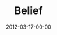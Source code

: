 ---
layout: message
category: message
series: "Game Changers"
title: "Belief "
date: 2012-03-17-00-00
message_id: 718
audio: "http://s3.amazonaws.com/crossroads-media/messages/audio/gamechangers_02.mp3"
audio-duration: "55:15"
program: "http://s3.amazonaws.com/crossroads-media/documents/03_17-18_12Program.pdf"
description: "Today we're talking about how Game Changers believe in something bigger than themselves."
video: "http://s3.amazonaws.com/crossroads-media/messages/video/gamechangers_02.mp4"
video-duration: "55:23"
video-image: "http://s3.amazonaws.com/crossroads-media/images/gamechangers_02_still.jpg"
tag: 
 - mingo
 - game-changers
 - belief
 - citylink
 - program
explicit: false
---